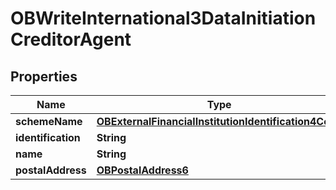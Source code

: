 # OBWriteInternational3DataInitiationCreditorAgent

## Properties
Name | Type | Description | Notes
------------ | ------------- | ------------- | -------------
**schemeName** | [**OBExternalFinancialInstitutionIdentification4Code**](OBExternalFinancialInstitutionIdentification4Code.md) |  |  [optional]
**identification** | **String** |  |  [optional]
**name** | **String** |  |  [optional]
**postalAddress** | [**OBPostalAddress6**](OBPostalAddress6.md) |  |  [optional]

